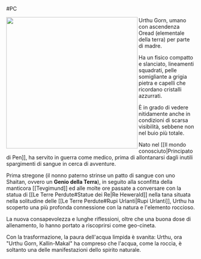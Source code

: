 #PC 

<img width="350" src="https://i.pinimg.com/736x/a3/e2/05/a3e2050c5175f0ec8f5c1a47cdd8afeb.jpg" align=left> Urthu Gorn, umano con ascendenza Oread (elementale della terra) per parte di madre. 

Ha un fisico compatto e slanciato, lineamenti squadrati, pelle somigliante a grigia pietra e capelli che ricordano cristalli azzurrati. 

È in grado di vedere nitidamente anche in condizioni di scarsa visibilità, sebbene non nel buio più totale. 

Nato nel [[Il mondo conosciuto|Principato di Pen]], ha servito in guerra come medico, prima di allontanarsi dagli inutili spargimenti di sangue in cerca di avventure. 

Prima stregone (il nonno paterno strinse un patto di sangue con uno Shaitan, ovvero un **Genio della Terra**), in seguito alla sconfitta della manticora [[Tevgimund]] ed alle molte ore passate a conversare con la statua di [[Le Terre Perdute#Statue dei Re|Re Hewerald]] nella tana situata nella solitudine delle [[Le Terre Perdute#Rupi Urlanti|Rupi Urlanti]], Urthu ha scoperto una più profonda connessione con la natura e l'elemento roccioso. 

La nuova consapevolezza e lunghe riflessioni, oltre che una buona dose di allenamento, lo hanno portato a riscoprirsi come geo-cineta. 

Con la trasformazione, la paura dell'acqua limpida è svanita: Urthu, ora "Urthu Gorn, Kallin-Makal" ha compreso che l'acqua, come la roccia, è soltanto una delle manifestazioni dello spirito naturale.